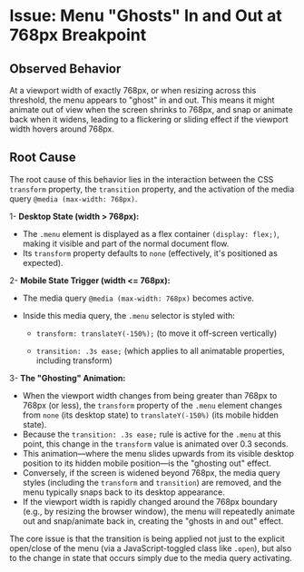 # Issue: Menu "Ghosts" In and Out at 768px Breakpoint

## Observed Behavior

At a viewport width of exactly 768px, or when resizing across this threshold, the menu appears to "ghost" in and out. This means it might animate out of view when the screen shrinks to 768px, and snap or animate back when it widens, leading to a flickering or sliding effect if the viewport width hovers around 768px.

## Root Cause

The root cause of this behavior lies in the interaction between the CSS `transform` property, the `transition` property, and the activation of the media query `@media (max-width: 768px)`.

1- **Desktop State (width > 768px):**

- The `.menu` element is displayed as a flex container `(display: flex;)`, making it visible and part of the normal document flow.
- Its `transform` property defaults to `none` (effectively, it's positioned as expected).

2- **Mobile State Trigger (width <= 768px):**

- The media query `@media (max-width: 768px)` becomes active.
- Inside this media query, the `.menu` selector is styled with:

  - `transform: translateY(-150%);` (to move it off-screen vertically)

  - `transition: .3s ease;` (which applies to all animatable properties, including transform)

3- **The "Ghosting" Animation:**

- When the viewport width changes from being greater than 768px to 768px (or less), the `transform` property of the `.menu` element changes from `none` (its desktop state) to `translateY(-150%)` (its mobile hidden state).
- Because the `transition: .3s ease;` rule is active for the `.menu` at this point, this change in the `transform` value is animated over 0.3 seconds.
- This animation—where the menu slides upwards from its visible desktop position to its hidden mobile position—is the "ghosting out" effect.
- Conversely, if the screen is widened beyond 768px, the media query styles (including the `transform` and `transition`) are removed, and the menu typically snaps back to its desktop appearance.
- If the viewport width is rapidly changed around the 768px boundary (e.g., by resizing the browser window), the menu will repeatedly animate out and snap/animate back in, creating the "ghosts in and out" effect.

The core issue is that the transition is being applied not just to the explicit open/close of the menu (via a JavaScript-toggled class like `.open`), but also to the change in state that occurs simply due to the media query activating.

